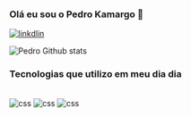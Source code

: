 ### Olá eu sou o Pedro Kamargo 👋
[![linkdlin](https://img.shields.io/badge/LinkedIn-0077B5?style=for-the-badge&logo=linkedin&logoColor=white)](https://www.linkedin.com/in/pedro-kamargo/)

![Pedro Github stats](https://github-readme-stats.vercel.app/api?username=P3edr0&show_icons=true&theme=github_dark)

### Tecnologias que utilizo em meu dia dia
<div style="display:inline_block"><br/>  
<img align:"center" alt="css" src="https://img.shields.io/badge/Dart-0175C2?style=for-the-badge&logo=dart&logoColor=white"/>
<img align:"center" alt="css" src="https://img.shields.io/badge/Flutter-02569B?style=for-the-badge&logo=flutter&logoColor=white"/>
<img align:"center" alt="css" src="https://img.shields.io/badge/Kotlin-0095D5?&style=for-the-badge&logo=kotlin&logoColor=white"/>
</div>



